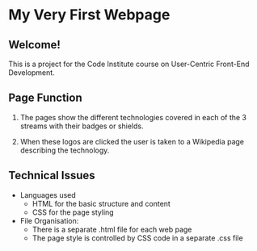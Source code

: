 # My Very First Webpage

## Welcome!

This is a project for the Code Institute course on User-Centric Front-End Development.  

Page Function
-------------
1. The pages show the different technologies covered in each of the 3 streams with their badges or shields.  

2. When these logos are clicked the user is taken to a Wikipedia page describing the technology.

Technical Issues
----------------
* Languages used
  - HTML for the basic structure and content
  - CSS for the page styling
* File Organisation:  
  - There is a separate .html file for each web page  
  - The page style is controlled by CSS code in a separate .css file

